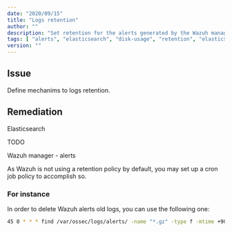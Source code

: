 ```yaml
---
date: "2020/09/15"
title: "Logs retention"
author: ""
description: "Set retention for the alerts generated by the Wazuh manager and the data indexed in Elasticsearch"
tags: [ "alerts", "elasticsearch", "disk-usage", "retention", "elasticsearch" ]
version: ""
---
```


## Issue

Define mechanims to logs retention.

## Remediation

Elasticsearch

TODO

Wazuh manager - alerts

As Wazuh is not using a retention policy by default, you may set up a cron job policy to accomplish so.

### For instance

In order to delete Wazuh alerts old logs, you can use the following one:

```sh
45 0 * * * find /var/ossec/logs/alerts/ -name "*.gz" -type f -mtime +90 -exec rm -f {} \;
```
